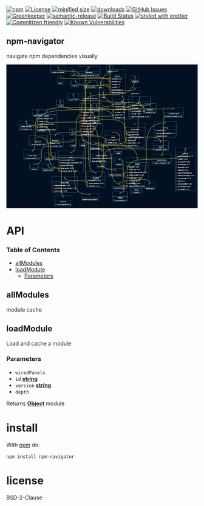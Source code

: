 [![npm](https://img.shields.io/npm/v/npm-navigator.svg)](https://www.npmjs.com/package/npm-navigator)
[![License](https://img.shields.io/badge/License-BSD%203--Clause-blue.svg)](https://opensource.org/licenses/BSD-3-Clause)
[![minified size](https://badgen.net/bundlephobia/min/npm-navigator)](https://bundlephobia.com/result?p=npm-navigator)
[![downloads](http://img.shields.io/npm/dm/npm-navigator.svg?style=flat-square)](https://npmjs.org/package/npm-navigator)
[![GitHub Issues](https://img.shields.io/github/issues/arlac77/npm-navigator.svg?style=flat-square)](https://github.com/arlac77/npm-navigator/issues)
[![Greenkeeper](https://badges.greenkeeper.io/arlac77/npm-navigator.svg)](https://greenkeeper.io/)
[![semantic-release](https://img.shields.io/badge/%20%20%F0%9F%93%A6%F0%9F%9A%80-semantic--release-e10079.svg)](https://github.com/arlac77/npm-navigator)
[![Build Status](https://secure.travis-ci.org/arlac77/npm-navigator.png)](http://travis-ci.org/arlac77/npm-navigator)
[![styled with prettier](https://img.shields.io/badge/styled_with-prettier-ff69b4.svg)](https://github.com/prettier/prettier)
[![Commitizen friendly](https://img.shields.io/badge/commitizen-friendly-brightgreen.svg)](http://commitizen.github.io/cz-cli/)
[![Known Vulnerabilities](https://snyk.io/test/github/arlac77/npm-navigator/badge.svg)](https://snyk.io/test/github/arlac77/npm-navigator)

## npm-navigator

navigate npm dependencies visually

![Screen](doc/screen.png)

# API

<!-- Generated by documentation.js. Update this documentation by updating the source code. -->

### Table of Contents

-   [allModules](#allmodules)
-   [loadModule](#loadmodule)
    -   [Parameters](#parameters)

## allModules

module cache

## loadModule

Load and cache a module

### Parameters

-   `wiredPanels`  
-   `id` **[string](https://developer.mozilla.org/docs/Web/JavaScript/Reference/Global_Objects/String)** 
-   `version` **[string](https://developer.mozilla.org/docs/Web/JavaScript/Reference/Global_Objects/String)** 
-   `depth`  

Returns **[Object](https://developer.mozilla.org/docs/Web/JavaScript/Reference/Global_Objects/Object)** module

# install

With [npm](http://npmjs.org) do:

```shell
npm install npm-navigator
```

# license

BSD-2-Clause

